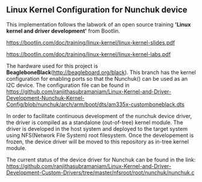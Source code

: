 ## Linux Kernel Configuration for Nunchuk device

This implementation follows the labwork of an open source training **'Linux kernel and driver development'** from Bootlin.

https://bootlin.com/doc/training/linux-kernel/linux-kernel-slides.pdf

https://bootlin.com/doc/training/linux-kernel/linux-kernel-labs.pdf

The hardware used for this project is **BeagleboneBlack**(http://beagleboard.org/black). This branch has the kernel configuration for enabling ports so that the Nunchuk() can be used as an I2C device. The configuration file can be found in https://github.com/ranjithasubramaniam/Linux-Kernel-and-Driver-Development-Nunchuk-Kernel-Config/blob/nunchuk/arch/arm/boot/dts/am335x-customboneblack.dts

In order to facilitate continuous development of the nunchuk device driver, the driver is compiled as a standalone (out-of-tree) kernel module. The driver is developed in the host system and deployed to the target system using NFS(Network File System) root filesystem. Once the developement is frozen, the device driver will be moved to this repository as in-tree kernel module. 

The current status of the device driver for Nunchuk can be found in the link:
https://github.com/ranjithasubramaniam/Linux-Kernel-and-Driver-Development-Custom-Drivers/tree/master/nfsroot/root/nunchuk/nunchuk.c


